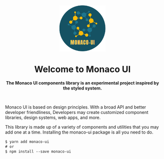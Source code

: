<p style="text-align:center">
  <img src="./docs/public/images/logo.png" width="150" height="150" alt="Monaco-UI" />
</p>

<h1 align="center">Welcome to Monaco UI</h1>

<p align="center">
  <strong>The Monaco UI components library is an experimental project inspired by the styled system.</strong>
</p>

&nbsp;

Monaco UI is based on design principles. With a broad API and better developer friendliness, Developers may create customized component libraries, design systems, web apps, and more.

This library is made up of a variety of components and utilities that you may add one at a time. Installing the monaco-ui package is all you need to do.

```
$ yarn add monaco-ui
# or
$ npm install --save monaco-ui
```
